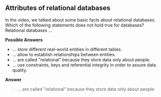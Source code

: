 ## Attributes of relational databases

In the video, we talked about some basic facts about relational databases. Which of the following statements does not hold true for databases? Relational databases ...

**Possible Answers**

* ... store different real-world entities in different tables.
* ... allow to establish relationships between entities.
* ... are called "relational" because they store data only about people.
* ... use constraints, keys and referential integrity in order to assure data quality.

**Answer**

> ... are called "relational" because they store data only about people.